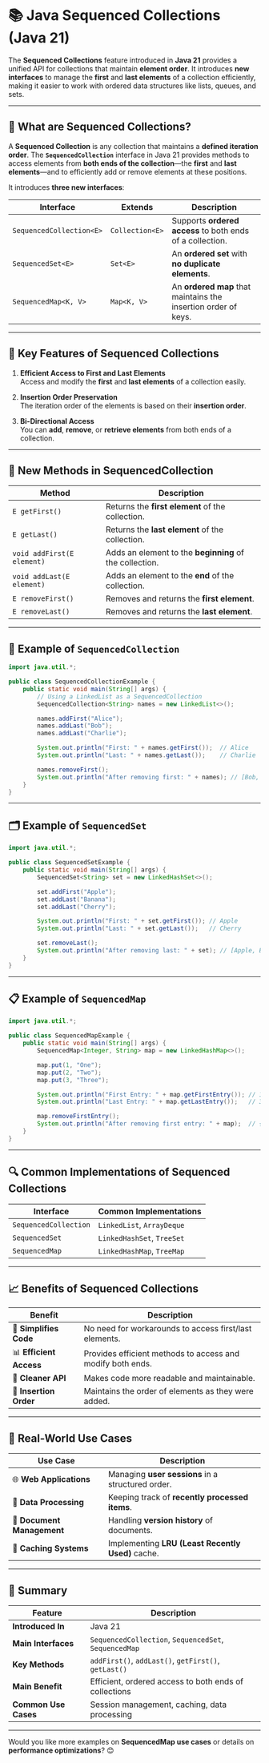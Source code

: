 # 📚 **Java Sequenced Collections (Java 21)**

The **Sequenced Collections** feature introduced in **Java 21** provides a unified API for collections that maintain **element order**. It introduces **new interfaces** to manage the **first** and **last elements** of a collection efficiently, making it easier to work with ordered data structures like lists, queues, and sets.

---

## 📖 **What are Sequenced Collections?**

A **Sequenced Collection** is any collection that maintains a **defined iteration order**. The **`SequencedCollection`** interface in Java 21 provides methods to access elements from **both ends of the collection**—the **first** and **last elements**—and to efficiently add or remove elements at these positions.

It introduces **three new interfaces**:

| **Interface**            | **Extends**     | **Description**                                                |
|--------------------------|-----------------|----------------------------------------------------------------|
| `SequencedCollection<E>` | `Collection<E>` | Supports **ordered access** to both ends of a collection.      |
| `SequencedSet<E>`        | `Set<E>`        | An **ordered set** with **no duplicate elements**.             |
| `SequencedMap<K, V>`     | `Map<K, V>`     | An **ordered map** that maintains the insertion order of keys. |

---

## 🎯 **Key Features of Sequenced Collections**

1. **Efficient Access to First and Last Elements**  
   Access and modify the **first** and **last elements** of a collection easily.

2. **Insertion Order Preservation**  
   The iteration order of the elements is based on their **insertion order**.

3. **Bi-Directional Access**  
   You can **add**, **remove**, or **retrieve elements** from both ends of a collection.

---

## 🧩 **New Methods in SequencedCollection**

| **Method**                 | **Description**                                         |
|----------------------------|---------------------------------------------------------|
| `E getFirst()`             | Returns the **first element** of the collection.        |
| `E getLast()`              | Returns the **last element** of the collection.         |
| `void addFirst(E element)` | Adds an element to the **beginning** of the collection. |
| `void addLast(E element)`  | Adds an element to the **end** of the collection.       |
| `E removeFirst()`          | Removes and returns the **first element**.              |
| `E removeLast()`           | Removes and returns the **last element**.               |

---

## 🚀 **Example of `SequencedCollection`**

```java
import java.util.*;

public class SequencedCollectionExample {
    public static void main(String[] args) {
        // Using a LinkedList as a SequencedCollection
        SequencedCollection<String> names = new LinkedList<>();

        names.addFirst("Alice");
        names.addLast("Bob");
        names.addLast("Charlie");

        System.out.println("First: " + names.getFirst());  // Alice
        System.out.println("Last: " + names.getLast());    // Charlie

        names.removeFirst();
        System.out.println("After removing first: " + names); // [Bob, Charlie]
    }
}
```

---

## 🗂 **Example of `SequencedSet`**

```java
import java.util.*;

public class SequencedSetExample {
    public static void main(String[] args) {
        SequencedSet<String> set = new LinkedHashSet<>();

        set.addFirst("Apple");
        set.addLast("Banana");
        set.addLast("Cherry");

        System.out.println("First: " + set.getFirst()); // Apple
        System.out.println("Last: " + set.getLast());   // Cherry

        set.removeLast();
        System.out.println("After removing last: " + set); // [Apple, Banana]
    }
}
```

---

## 📋 **Example of `SequencedMap`**

```java
import java.util.*;

public class SequencedMapExample {
    public static void main(String[] args) {
        SequencedMap<Integer, String> map = new LinkedHashMap<>();

        map.put(1, "One");
        map.put(2, "Two");
        map.put(3, "Three");

        System.out.println("First Entry: " + map.getFirstEntry()); // 1=One
        System.out.println("Last Entry: " + map.getLastEntry());   // 3=Three

        map.removeFirstEntry();
        System.out.println("After removing first entry: " + map);  // {2=Two, 3=Three}
    }
}
```

---

## 🔍 **Common Implementations of Sequenced Collections**

| **Interface**         | **Common Implementations** |
|-----------------------|----------------------------|
| `SequencedCollection` | `LinkedList`, `ArrayDeque` |
| `SequencedSet`        | `LinkedHashSet`, `TreeSet` |
| `SequencedMap`        | `LinkedHashMap`, `TreeMap` |

---

## 📈 **Benefits of Sequenced Collections**

| **Benefit**             | **Description**                                            |
|-------------------------|------------------------------------------------------------|
| 🚀 **Simplifies Code**  | No need for workarounds to access first/last elements.     |
| 📊 **Efficient Access** | Provides efficient methods to access and modify both ends. |
| 🧹 **Cleaner API**      | Makes code more readable and maintainable.                 |
| 💾 **Insertion Order**  | Maintains the order of elements as they were added.        |

---

## 🧪 **Real-World Use Cases**

| **Use Case**               | **Description**                                   |
|----------------------------|---------------------------------------------------|
| 🌐 **Web Applications**    | Managing **user sessions** in a structured order. |
| 🧮 **Data Processing**     | Keeping track of **recently processed items**.    |
| 📄 **Document Management** | Handling **version history** of documents.        |
| 🧩 **Caching Systems**     | Implementing **LRU (Least Recently Used)** cache. |

---

## 📝 **Summary**

| **Feature**          | **Description**                                       |
|----------------------|-------------------------------------------------------|
| **Introduced In**    | Java 21                                               |
| **Main Interfaces**  | `SequencedCollection`, `SequencedSet`, `SequencedMap` |
| **Key Methods**      | `addFirst()`, `addLast()`, `getFirst()`, `getLast()`  |
| **Main Benefit**     | Efficient, ordered access to both ends of collections |
| **Common Use Cases** | Session management, caching, data processing          |

---

Would you like more examples on **SequencedMap use cases** or details on **performance optimizations**? 😊
